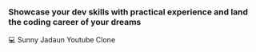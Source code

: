 
### Showcase your dev skills with practical experience and land the coding career of your dreams
💻 Sunny Jadaun Youtube Clone

